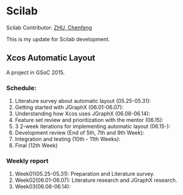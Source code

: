 Scilab
=======

Scilab Contributor: [ZHU, Chenfeng](http://about.me/zhuchenfeng)

This is my update for Scilab development.

## Xcos Automatic Layout
A project in GSoC 2015.

### Schedule:
1. Literature survey about automatic layout (05.25-05.31): 
2. Getting started with JGraphX (06.01-06.07): 
3. Understanding how Xcos uses JGraphX (06.08-06.14): 
4. Feature set review and prioritization with the mentor (06.15): 
5. 3 2-week iterations for implementing automatic layout (06.15-): 
6. Development review (End of 5th, 7th and 9th Week): 
7. Integration and testing (10th - 11th Weeks): 
8. Final (12th Week)

### Weekly report
1. Week01(05.25-05.31): Preparation and Literature survey.
2. Week02(06.01-06.07): Literature research and JGraphX research.
3. Week03(06.08-06.14): 


